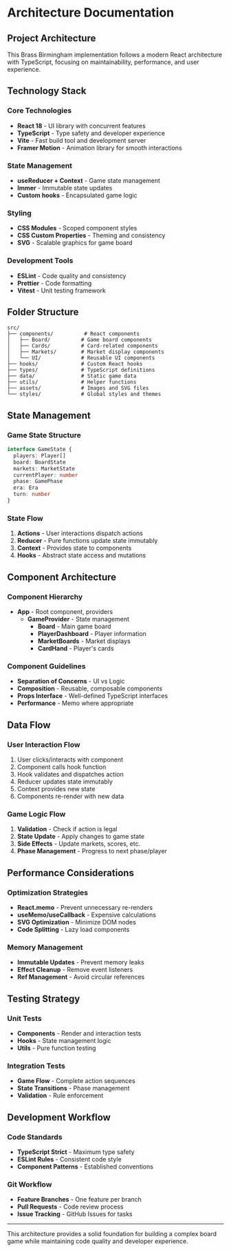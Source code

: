 # Architecture Documentation

## Project Architecture

This Brass Birmingham implementation follows a modern React architecture with TypeScript, focusing on maintainability, performance, and user experience.

## Technology Stack

### Core Technologies
- **React 18** - UI library with concurrent features
- **TypeScript** - Type safety and developer experience  
- **Vite** - Fast build tool and development server
- **Framer Motion** - Animation library for smooth interactions

### State Management
- **useReducer + Context** - Game state management
- **Immer** - Immutable state updates
- **Custom hooks** - Encapsulated game logic

### Styling
- **CSS Modules** - Scoped component styles
- **CSS Custom Properties** - Theming and consistency
- **SVG** - Scalable graphics for game board

### Development Tools
- **ESLint** - Code quality and consistency
- **Prettier** - Code formatting
- **Vitest** - Unit testing framework

## Folder Structure

```
src/
├── components/          # React components
│   ├── Board/          # Game board components
│   ├── Cards/          # Card-related components  
│   ├── Markets/        # Market display components
│   └── UI/             # Reusable UI components
├── hooks/              # Custom React hooks
├── types/              # TypeScript definitions
├── data/               # Static game data
├── utils/              # Helper functions
├── assets/             # Images and SVG files
└── styles/             # Global styles and themes
```

## State Management

### Game State Structure
```typescript
interface GameState {
  players: Player[]
  board: BoardState
  markets: MarketState
  currentPlayer: number
  phase: GamePhase
  era: Era
  turn: number
}
```

### State Flow
1. **Actions** - User interactions dispatch actions
2. **Reducer** - Pure functions update state immutably
3. **Context** - Provides state to components
4. **Hooks** - Abstract state access and mutations

## Component Architecture

### Component Hierarchy
- **App** - Root component, providers
  - **GameProvider** - State management
    - **Board** - Main game board
    - **PlayerDashboard** - Player information
    - **MarketBoards** - Market displays
    - **CardHand** - Player's cards

### Component Guidelines
- **Separation of Concerns** - UI vs Logic
- **Composition** - Reusable, composable components
- **Props Interface** - Well-defined TypeScript interfaces
- **Performance** - Memo where appropriate

## Data Flow

### User Interaction Flow
1. User clicks/interacts with component
2. Component calls hook function
3. Hook validates and dispatches action
4. Reducer updates state immutably
5. Context provides new state
6. Components re-render with new data

### Game Logic Flow
1. **Validation** - Check if action is legal
2. **State Update** - Apply changes to game state
3. **Side Effects** - Update markets, scores, etc.
4. **Phase Management** - Progress to next phase/player

## Performance Considerations

### Optimization Strategies
- **React.memo** - Prevent unnecessary re-renders
- **useMemo/useCallback** - Expensive calculations
- **SVG Optimization** - Minimize DOM nodes
- **Code Splitting** - Lazy load components

### Memory Management
- **Immutable Updates** - Prevent memory leaks
- **Effect Cleanup** - Remove event listeners
- **Ref Management** - Avoid circular references

## Testing Strategy

### Unit Tests
- **Components** - Render and interaction tests
- **Hooks** - State management logic
- **Utils** - Pure function testing

### Integration Tests
- **Game Flow** - Complete action sequences
- **State Transitions** - Phase management
- **Validation** - Rule enforcement

## Development Workflow

### Code Standards
- **TypeScript Strict** - Maximum type safety
- **ESLint Rules** - Consistent code style
- **Component Patterns** - Established conventions

### Git Workflow
- **Feature Branches** - One feature per branch
- **Pull Requests** - Code review process
- **Issue Tracking** - GitHub Issues for tasks

---

This architecture provides a solid foundation for building a complex board game while maintaining code quality and developer experience.